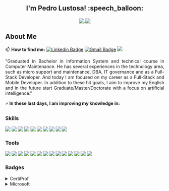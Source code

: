 <h2 align="center">I'm Pedro Lustosa! :speech_balloon:</h2>

<p align="center">
  <a href="https://github.com/Pedrolustosa/github-readme-stats">
    <img align="center" height="165" src="https://github-readme-stats.vercel.app/api?username=Pedrolustosa&theme=chartreuse-dark&show_icons=true"/>
  </a>
  
  <a href="https://github.com/Pedrolustosa/github-readme-stats">
    <img align="center" height="165" src="https://github-readme-stats.vercel.app/api/top-langs/?username=Pedrolustosa&&layout=compact&theme=chartreuse-dark"/>
  </a> 
</p>

## About Me

📫 **How to find me:** 
[![Linkedin Badge](https://img.shields.io/badge/-Pedro%20Lustosa-0077B5?style=flat-square&logo=Linkedin&logoColor=white&link=https://www.linkedin.com/in/pedro-henrique-lustosa-e-silva-29b827144)](https://www.linkedin.com/in/pedro-henrique-lustosa-e-silva-29b827144) 
[![Gmail Badge](https://img.shields.io/badge/-pedroeternalss@gmail.com-D14836?style=flat-square&logo=Gmail&logoColor=white&link=mailto:pedroeternalss@gmail.com)](mailto:pedroeternalss@gmail.com)
![](https://komarev.com/ghpvc/?username=Pedrolustosa&color=2ecc71)

<p align="justify">
  "Graduated in Bachelor in Information System and technical course in Computer Maintenance.
   He has several experiences in the technology area, such as micro support and maintenance, DBA, IT governance and as a Full-Stack Developer. And today I am focused on my career as a Full-Stack and Mobile      Developer. In addition to these hit goals, I aim to improve my English and in the future start Graduate/Master/Doctorate with a focus on artificial intelligence."
</p>

:zap: **In these last days, I am improving my knowledge in:**

### Skills

<p align="left">
  <img src="https://img.shields.io/badge/C%23-239120?style=for-the-badge&logo=c-sharp&logoColor=white">
  <img src="https://img.shields.io/badge/.NET-5C2D91?style=for-the-badge&logo=.net&logoColor=white">
  <img src="https://img.shields.io/badge/CSS3-1572B6?style=for-the-badge&logo=css3&logoColor=white">
  <img src="https://img.shields.io/badge/HTML5-E34F26?style=for-the-badge&logo=html5&logoColor=white">
  <img src="https://img.shields.io/badge/Bootstrap-563D7C?style=for-the-badge&logo=bootstrap&logoColor=white">
  <img src="https://img.shields.io/badge/Angular-DD0031?style=for-the-badge&logo=angular&logoColor=white">
  <img src="https://img.shields.io/badge/JavaScript-F7DF1E?style=for-the-badge&logo=javascript&logoColor=black">
  <img src="https://img.shields.io/badge/TypeScript-007ACC?style=for-the-badge&logo=typescript&logoColor=white">
  <img src="https://img.shields.io/badge/React-20232A?style=for-the-badge&logo=react&logoColor=61DAFB">
  <img src="https://img.shields.io/badge/React_Native-20232A?style=for-the-badge&logo=react&logoColor=61DAFB">
</p>

### Tools

<p align="left">
  <img src="https://img.shields.io/badge/Git-F05032?style=for-the-badge&logo=git&logoColor=white">
  <img src="https://img.shields.io/badge/Docker-2CA5E0?style=for-the-badge&logo=docker&logoColor=white">
  <img src="https://img.shields.io/badge/npm-CB3837?style=for-the-badge&logo=npm&logoColor=white">
  <img src="https://img.shields.io/badge/Visual_Studio-5C2D91?style=for-the-badge&logo=visual%20studio&logoColor=white">
  <img src="https://img.shields.io/badge/Visual_Studio_Code-0078D4?style=for-the-badge&logo=visual%20studio%20code&logoColor=white">
  <img src="https://img.shields.io/badge/microsoft%20azure-0089D6?style=for-the-badge&logo=microsoft-azure&logoColor=white">
  <img src="https://img.shields.io/badge/Microsoft%20SQL%20Sever-CC2927?style=for-the-badge&logo=microsoft%20sql%20server&logoColor=white">
  <img src="https://img.shields.io/badge/Oracle-F80000?style=for-the-badge&logo=oracle&logoColor=black">
  <img src="https://img.shields.io/badge/SQLite-07405E?style=for-the-badge&logo=sqlite&logoColor=white">
  <img src="https://img.shields.io/badge/redis-%23DD0031.svg?&style=for-the-badge&logo=redis&logoColor=white">
  <img src="https://img.shields.io/badge/JWT-000000?style=for-the-badge&logo=JSON%20web%20tokens&logoColor=white">
  <img src="https://img.shields.io/badge/Microsoft-666666?style=for-the-badge&logo=microsoft&logoColor=white">
  <img src="https://img.shields.io/badge/NuGet-004880?style=for-the-badge&logo=nuget&logoColor=white">
  <img src="https://img.shields.io/badge/Yarn-2C8EBB?style=for-the-badge&logo=yarn&logoColor=white">
</p>

### Badges

<details>
  <summary>CertiProf</summary>
    <img src="images/fundamentos-na-lei-geral-de-protecao-de-dados-lgpdf.png" width="96px">
    <img src="images/kanban-essentials-professional-certificate-kepc.png" width="96px">
    <img src="images/lifelong-learning.png" width="96px">
    <img src="images/scrum-foundation-professional-certificate-sfpc.1.png" width="96px">
    <img src="images/remote-work-and-virtual-collaboration-professional-certificate-rwvcpc.png" width="96px">
</details>
<details>
  <summary>Microsoft</summary>
    <img src="images/mta-html5-application-development-fundamentals-certified-2022.png" width="96px">
    <img src="images/mta-introduction-to-programming-using-javascript-certified-2022.png" width="96px">
    <img src="images/mta-database-fundamentals-certified-2022.png" width="96px">
    <img src="images/mta-software-development-fundamentals-certified-2022.png" width="96px">
    <img src="images/mta-mobility-and-device-fundamentals-certified-2022.png" width="96px">
    <img src="images/mta-security-fundamentals-certified-2022.png" width="96px">
    <img src="images/mta-introduction-to-programming-using-html-and-css-certified-2021.png" width="96px">
    <img src="images/azure-data-fundamentals.png" width="96px">
    <img src="images/microsoft-certified-azure-fundamentals-2022.png" width="96px">
    <img src="images/microsoft-certified-security-compliance-and-identity-fundamentals.png" width="96px">
</details>
